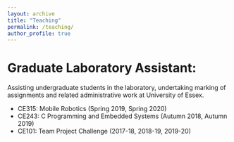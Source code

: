 ```yaml
---
layout: archive
title: "Teaching"
permalink: /teaching/
author_profile: true
---
```


Graduate Laboratory Assistant:
======

Assisting undergraduate students in the laboratory, undertaking marking of assignments and related administrative work at University of Essex.

* CE315: Mobile Robotics  (Spring 2019, Spring 2020)
* CE243: C Programming and Embedded Systems  (Autumn 2018, Autumn 2019)
* CE101: Team Project Challenge   (2017-18, 2018-19, 2019-20)


<!-- {% include base_path %}

{% for post in site.teaching reversed %}
  {% include archive-single.html %}
{% endfor %} -->
